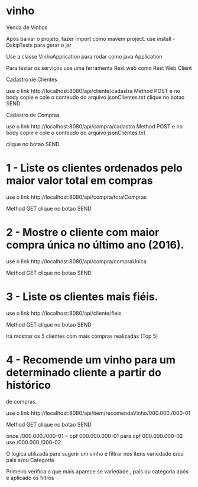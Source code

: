 # vinho


Venda de Vinhos

Após baixar o projeto, fazer import como mavem project.
use install -DskipTests para gerar o jar

Use a classe VinhoApplication para rodar como java Application

Para testar os serviços use uma ferramenta Rest web como Rest Web Client 

Cadastro de Clientes

use o link http://localhost:8080/api/cliente/cadastra
Method POST e no body copie e cole o conteudo do arquivo jsonClientes.txt
clique no botao SEND



Cadastro de Compras


use o link http://localhost:8080/api/compra/cadastra
Method POST e no body copie e cole o conteudo do arquivo jsonClientes.txt

clique no botao SEND



# 1 - Liste os clientes ordenados pelo maior valor total em compras


use o link http://localhost:8080/api/compra/totalCompras

Method GET
clique no botao SEND


# 2 - Mostre o cliente com maior compra única no último ano (2016).



use o link http://localhost:8080/api/compra/compraUnica

Method GET
clique no botao SEND


# 3 - Liste os clientes mais fiéis.



use o link http://localhost:8080/api/cliente/fieis


Method GET
clique no botao SEND


Irá mostrar os 5 clientes com mais compras realizadas (Top 5)



# 4 - Recomende um vinho para um determinado cliente a partir do histórico
de compras.


use o link http://localhost:8080/api/item/recomendaVinho/000.000./000-01

Method GET
clique no botao SEND

onde /000.000./000-01 = cpf 000.000.000-01 para cpf 000.000.000-02 use /000.000./000-02

O logica utilizada para sugerir um vinho é filtrar nos itens variedade e/ou pais e/ou  Categoria

Primeiro verifica o que mais aparece se variedade , pais ou categoria
após é aplicado os filtros









